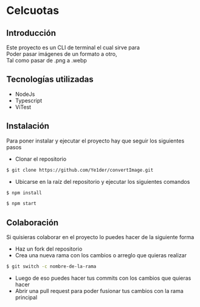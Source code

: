 # Celcuotas

## Introducción

Este proyecto es un CLI de terminal el cual sirve para <br/>
Poder pasar imágenes de un formato a otro, <br/>
Tal como pasar de .png a .webp

## Tecnologías utilizadas

- NodeJs
- Typescript
- ViTest

## Instalación

Para poner instalar y ejecutar el proyecto hay que seguir los siguientes pasos

- Clonar el repositorio

```sh
$ git clone https://github.com/Ye1der/convertImage.git
```

- Ubicarse en la raíz del repositorio y ejecutar los siguientes comandos

```sh
$ npm install
```

```sh
$ npm start
```

## Colaboración

Si quisieras colaborar en el proyecto lo puedes hacer de la siguiente forma

- Haz un fork del repositorio
- Crea una nueva rama con los cambios o arreglo que quieras realizar

```sh
$ git switch -c nombre-de-la-rama
```

- Luego de eso puedes hacer tus commits con los cambios que quieras hacer
- Abrir una pull request para poder fusionar tus cambios con la rama principal
